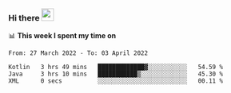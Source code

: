 ### Hi there <a href="https://www.gautamkrishnar.com/"><img src="https://media.giphy.com/media/hvRJCLFzcasrR4ia7z/giphy.gif" width="25px"></a>

📊 **This week I spent my time on**

<!--START_SECTION:waka-->

```text
From: 27 March 2022 - To: 03 April 2022

Kotlin   3 hrs 49 mins   █████████████▓░░░░░░░░░░░   54.59 %
Java     3 hrs 10 mins   ███████████▒░░░░░░░░░░░░░   45.30 %
XML      0 secs          ░░░░░░░░░░░░░░░░░░░░░░░░░   00.11 %
```

<!--END_SECTION:waka-->
